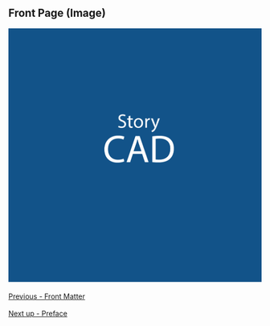 ## Front Page (Image) ##

![](StoryCAD.png)
 <br/><br/>
[Previous - Front Matter](Front_Matter.md) <br/><br/>
[Next up - Preface](Preface.md)

